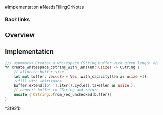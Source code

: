 #Implementation #NeedsFillingOrNotes 

### Back links


## Overview



## Implementation

```rust
/// <summary> Creates a whitespace CString buffer with given length </summary>
fn create_whitespace_cstring_with_len(len: usize) -> CString {
    // allocate buffer size
    let mut buffer: Vec<u8> = Vec::with_capacity(len as usize +1);
    //fill with whitespace
    buffer.extend([b' '].iter().cycle().take(len as usize));
    // convert buffer to CString and return
    unsafe { CString::from_vec_unchecked(buffer)}
}
```

^3f92fb

